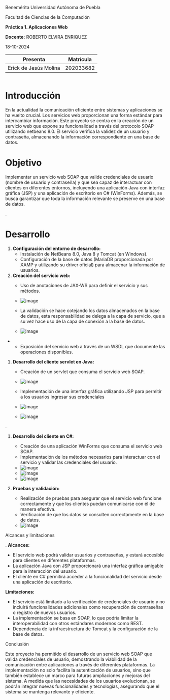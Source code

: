 Benemérita Universidad Autónoma de Puebla

Facultad de Ciencias de la Computación

**Práctica 1. Aplicaciones Web**


**Docente:** ROBERTO ELVIRA ENRIQUEZ

18-10-2024

| **Presenta** | **Matrícula** |
| --- | --- |
| Erick de Jesús Molina | 202033682 |

|     |     |
| --- | --- |

# Introducción

En la actualidad la comunicación eficiente entre sistemas y aplicaciones se ha vuelto crucial. Los servicios web proporcionan una forma estándar para intercambiar información. Este proyecto se centra en la creación de un servicio web que expone su funcionalidad a través del protocolo SOAP utilizando netbeans 8.0. El servicio verifica la validez de un usuario y contraseña, almacenando la información correspondiente en una base de datos.

# Objetivo

Implementar un servicio web SOAP que valide credenciales de usuario (nombre de usuario y contraseña) y que sea capaz de interactuar con clientes en diferentes entornos, incluyendo una aplicación Java con interfaz gráfica (JSP) y una aplicación de escritorio en C# (WinForms). Además, se busca garantizar que toda la información relevante se preserve en una base de datos.

.

# Desarrollo

1. **Configuración del entorno de desarrollo:**
    - Instalación de NetBeans 8.0, Java 8 y Tomcat (en Windows).
    - Configuración de la base de datos (MariaDB proporcionada por XAMP y utilizando su driver oficial) para almacenar la información de usuarios.
2. **Creación del servicio web:**
    - Uso de anotaciones de JAX-WS para definir el servicio y sus métodos.
    - ![image](https://github.com/user-attachments/assets/72405f63-f863-4c59-81a3-bb3fdb717f08)

    - La validación se hace cotejando los datos almacenados en la base de datos, esta responsabilidad se delega a la capa de servicio, que a su vez hace uso de la capa de conexión a la base de datos.
    - ![image](https://github.com/user-attachments/assets/def24f5e-6749-4a37-b9fd-4d90fc7a8e09)


- - Exposición del servicio web a través de un WSDL que documente las operaciones disponibles.

1. **Desarrollo del cliente servlet en Java:**
    - Creación de un servlet que consuma el servicio web SOAP.
    - ![image](https://github.com/user-attachments/assets/21c112ee-d999-49d6-8f0c-d2e08b04abc3)

    - Implementación de una interfaz gráfica utilizando JSP para permitir a los usuarios ingresar sus credenciales
    - ![image](https://github.com/user-attachments/assets/8d2279f4-ffed-489d-bf32-c7a2166f4bca)
    - ![image](https://github.com/user-attachments/assets/74503872-9033-4390-bb0d-3f71a398b9e7)

.



1. **Desarrollo del cliente en C#:**
    - Creación de una aplicación WinForms que consuma el servicio web SOAP.
    - Implementación de los métodos necesarios para interactuar con el servicio y validar las credenciales del usuario.
    - ![image](https://github.com/user-attachments/assets/26f9197e-bdb9-4315-a208-895bd57e5fe3)
    - ![image](https://github.com/user-attachments/assets/0c949e21-3baf-4a0b-94ef-06a188b586d6)
    - ![image](https://github.com/user-attachments/assets/3f9f80fa-38ee-41ef-9d7b-422f2001b865)








1. **Pruebas y validación:**
    - Realización de pruebas para asegurar que el servicio web funcione correctamente y que los clientes puedan comunicarse con él de manera efectiva.
    - Verificación de que los datos se consulten correctamente en la base de datos.
    - ![image](https://github.com/user-attachments/assets/bea131e1-f8cd-421c-9a44-d4e2124a3f36)


Alcances y limitaciones

. **Alcances:**

- El servicio web podrá validar usuarios y contraseñas, y estará accesible para clientes en diferentes plataformas.
- La aplicación Java con JSP proporcionará una interfaz gráfica amigable para la interacción del usuario.
- El cliente en C# permitirá acceder a la funcionalidad del servicio desde una aplicación de escritorio.

**Limitaciones:**

- El servicio está limitado a la verificación de credenciales de usuario y no incluirá funcionalidades adicionales como recuperación de contraseñas o registro de nuevos usuarios.
- La implementación se basa en SOAP, lo que podría limitar la interoperabilidad con otros estándares modernos como REST.
- Dependencia de la infraestructura de Tomcat y la configuración de la base de datos.

Conclusión

Este proyecto ha permitido el desarrollo de un servicio web SOAP que valida credenciales de usuario, demostrando la viabilidad de la comunicación entre aplicaciones a través de diferentes plataformas. La implementación no solo facilita la autenticación de usuarios, sino que también establece un marco para futuras ampliaciones y mejoras del sistema. A medida que las necesidades de los usuarios evolucionan, se podrán integrar nuevas funcionalidades y tecnologías, asegurando que el sistema se mantenga relevante y eficiente.
